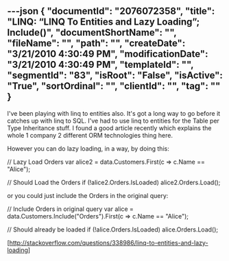 ---json
{
  "documentId": "2076072358",
  "title": "LINQ: “LINQ To Entities and Lazy Loading”; Include()",
  "documentShortName": "",
  "fileName": "",
  "path": "",
  "createDate": "3/21/2010 4:30:49 PM",
  "modificationDate": "3/21/2010 4:30:49 PM",
  "templateId": "",
  "segmentId": "83",
  "isRoot": "False",
  "isActive": "True",
  "sortOrdinal": "",
  "clientId": "",
  "tag": ""
}
---

I've been playing with linq to entities also. It's got a long way to go before it catches up with linq to SQL. I've had to use linq to entities for the Table per Type Inheritance stuff. I found a good article recently which explains the whole 1 company 2 different ORM technologies thing here.

However you can do lazy loading, in a way, by doing this:

// Lazy Load Orders 
var alice2 = data.Customers.First(c =&gt; c.Name == &quot;Alice&quot;);

// Should Load the Orders
if (!alice2.Orders.IsLoaded)
    alice2.Orders.Load();

or you could just include the Orders in the original query:

// Include Orders in original query
var alice = data.Customers.Include(&quot;Orders&quot;).First(c =&gt; c.Name == &quot;Alice&quot;);

// Should already be loaded
if (!alice.Orders.IsLoaded)
    alice.Orders.Load();

[http://stackoverflow.com/questions/338986/linq-to-entities-and-lazy-loading]
